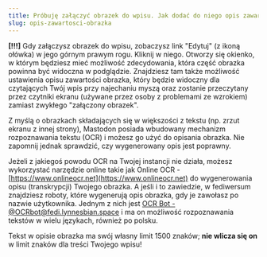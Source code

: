 ```yaml
---
title: Próbuję załączyć obrazek do wpisu. Jak dodać do niego opis zawartości?
slug: opis-zawartosci-obrazka
---
```


**[!!!]** Gdy załączysz obrazek do wpisu, zobaczysz link "Edytuj" (z ikoną ołówka) w jego górnym prawym rogu. Kliknij w niego. Otworzy się okienko, w którym będziesz mieć możliwość zdecydowania, która część obrazka powinna być widoczna w podglądzie. Znajdziesz tam także możliwość ustawienia opisu zawartości obrazka, który będzie widoczny dla czytających Twój wpis przy najechaniu myszą oraz zostanie przeczytany przez czytniki ekranu (używane przez osoby z problemami ze wzrokiem) zamiast zwykłego "załączony obrazek".

Z myślą o obrazkach składających się w większości z tekstu (np. zrzut ekranu z innej strony), Mastodon posiada wbudowany mechanizm rozpoznawania tekstu (OCR) i możesz go użyć do opisania obrazka. Nie zapomnij jednak sprawdzić, czy wygenerowany opis jest poprawny.

Jeżeli z jakiegoś powodu OCR na Twojej instancji nie działa, możesz wykorzystać narzędzie online takie jak Online OCR - [https://www.onlineocr.net](https://www.onlineocr.net) do wygenerowania opisu (transkrypcji) Twojego obrazka. A jeśli i to zawiedzie, w fediwersum znajdziesz roboty, które wygenerują opis obrazka, gdy je zawołasz po nazwie użytkownika. Jednym z nich jest [OCR Bot - @OCRbot@fedi.lynnesbian.space](https://fedi.lynnesbian.space/@OCRbot) i ma on możliwość rozpoznawania tekstów w wielu językach, również po polsku.

Tekst w opisie obrazka ma swój własny limit 1500 znaków; **nie wlicza się on** w limit znaków dla treści Twojego wpisu!
